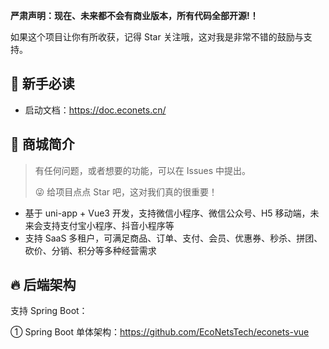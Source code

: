 **严肃声明：现在、未来都不会有商业版本，所有代码全部开源!！**

如果这个项目让你有所收获，记得 Star 关注哦，这对我是非常不错的鼓励与支持。

## 🐶 新手必读

* 启动文档：<https://doc.econets.cn/>

## 🐯 商城简介

> 有任何问题，或者想要的功能，可以在 Issues 中提出。
>
> 😜 给项目点点 Star 吧，这对我们真的很重要！

* 基于 uni-app + Vue3 开发，支持微信小程序、微信公众号、H5 移动端，未来会支持支付宝小程序、抖音小程序等
* 支持 SaaS 多租户，可满足商品、订单、支付、会员、优惠券、秒杀、拼团、砍价、分销、积分等多种经营需求

## 🔥 后端架构

支持 Spring Boot：

① Spring Boot 单体架构：<https://github.com/EcoNetsTech/econets-vue>